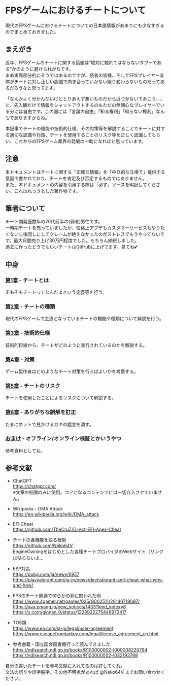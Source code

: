 # FPSゲームにおけるチートについて
現代のFPSゲームにおけるチートについての日本語情報があまりにも少なすぎるのでまとめておきました。  

## まえがき
近年、FPSゲームのチートに関する話題は”絶対に触れてはならないタブーである”かのように避けられがちです。  
まあ実際部分的にそうではあるのですが、読者の皆様、そしてFPSプレイヤー全体がチートに対し正しい認識で向き合っていかない限り変わらないものだってあるだろうなと思ってます。

「なんかよく分かんないけどとりあえず悪いものだから近づかないでおこう…」と、先入観だけで情報をシャットアウトするのもただの無関心なプレイヤーでいる分には自由です。この国には「言論の自由」「知る権利」「知らない権利」なんもでありますからね。

本記事でチートの機能や技術的仕様、その対策等を解説することでチートに対する適切な認識や対策、チートを使用することのリスク等を正しく認識してもらい、これからのFPSゲーム業界の発展の一助になればと思っています。

## 注意
本ドキュメントはチートに関する「正確な情報」を「中立的な立場で」提供する意図で書かれており、チートを肯定及び否定するものではありません。  
また、本ドキュメントの内容を引用する際は「必ず」ソースを明記してください。これはれっきとした著作物です。  

## 筆者について
チート開発歴数年の20代前半の(弱者)男性です。  
一時期チートを売っていましたが、性格上アプデもカスタマーサービスもやりたくないし後回しにしてクレームが絶えなかったのがストレスでもうやってないです。最大月間売り上げ30万円程度でした。もちろん納税しました。  
過去に作ったどうでもいいチートはGitHubに上げてます。見てね💕

## 中身
### [第1章](docs/01_概要.md) - チートとは
そもそもチートってなんだよという定義等を行う。

### [第2章](docs/02_種類.md) - チートの種類
現代のFPSゲームで主流となっているチートの機能や種類について解説を行う。

### [第3章](docs/03_技術的手法について.md) - 技術的仕様
技術的目線から、チートがどのように実行されているのかを解説する。

### [第4章](docs/04_対策について.md) - 対策
ゲーム製作者はどのようなチート対策を行えばよいかを考察する。

### [第5章](docs/05_チートのリスク.md) - チートのリスク
チートを使用したことによるリスクについて解説する。

### [第6章](docs/06_よくある誤解と訂正.md) - ありがちな誤解を訂正
たまにネットで見かけるガキの戯言を潰す。

### [おまけ](docs/おまけ_チートが疑われる場合.md) - オフライン/オンライン検証とかいうやつ
参考資料としてね。

## 参考文献
* ChatGPT  
https://chatgpt.com/  
※文章の校閲のみに使用。コアとなるコンテンツには一切介入させていません。

* Wikipedia - DMA Attack  
https://en.wikipedia.org/wiki/DMA_attack

* EFI Cheat  
https://github.com/TheCruZ/Direct-EFI-Apex-Cheat

* チートの各機能を語る根拠  
https://github.com/Neko64V  
EngineOwningをはじめとした各種チートプロバイダのWebサイト（リンクは貼らないよ…

* ESP対策  
https://pubg.com/ja/news/6957  
https://playvalorant.com/ja-jp/news/dev/valorant-anti-cheat-what-why-and-how/

* FPSのチート関連で何らかの罪に問われた例  
https://www.4gamer.net/games/025/G002511/20140718097/  
https://ava.pmang.jp/new_notices/1433?kind_index=6  
https://x.com/ginnan_0/status/1228922275446972417

* TOS類  
https://www.ea.com/ja-jp/legal/user-agreement  
https://www.escapefromtarkov.com/legal/license_agreement_en.html

* 参考書籍 - 国立国会図書館行って読んできました  
https://ndlsearch.ndl.go.jp/books/R100000002-I000008220794  
https://ndlsearch.ndl.go.jp/books/R100000002-I032193788

自分の書いたチートを参考文献に入れてるのは許してくれ。  
文法の誤りや誤字脱字、その他不明点があれば @Neko64V までお問い合わせください。